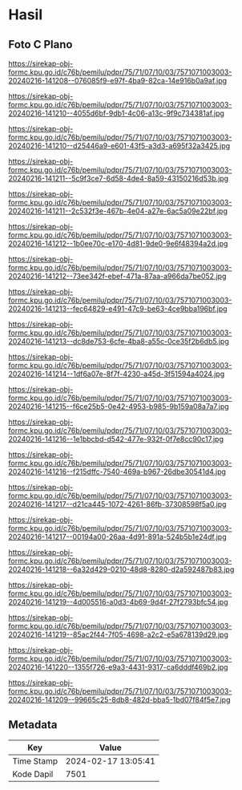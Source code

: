# Hasil

## Foto C Plano

https://sirekap-obj-formc.kpu.go.id/c76b/pemilu/pdpr/75/71/07/10/03/7571071003003-20240216-141208--076085f9-e97f-4ba9-82ca-14e916b0a9af.jpg

https://sirekap-obj-formc.kpu.go.id/c76b/pemilu/pdpr/75/71/07/10/03/7571071003003-20240216-141210--4055d6bf-9db1-4c06-a13c-9f9c734381af.jpg

https://sirekap-obj-formc.kpu.go.id/c76b/pemilu/pdpr/75/71/07/10/03/7571071003003-20240216-141210--d25446a9-e601-43f5-a3d3-a695f32a3425.jpg

https://sirekap-obj-formc.kpu.go.id/c76b/pemilu/pdpr/75/71/07/10/03/7571071003003-20240216-141211--5c9f3ce7-6d58-4de4-8a59-43150216d53b.jpg

https://sirekap-obj-formc.kpu.go.id/c76b/pemilu/pdpr/75/71/07/10/03/7571071003003-20240216-141211--2c532f3e-467b-4e04-a27e-6ac5a09e22bf.jpg

https://sirekap-obj-formc.kpu.go.id/c76b/pemilu/pdpr/75/71/07/10/03/7571071003003-20240216-141212--1b0ee70c-e170-4d81-9de0-9e6f48394a2d.jpg

https://sirekap-obj-formc.kpu.go.id/c76b/pemilu/pdpr/75/71/07/10/03/7571071003003-20240216-141212--73ee342f-ebef-471a-87aa-a966da7be052.jpg

https://sirekap-obj-formc.kpu.go.id/c76b/pemilu/pdpr/75/71/07/10/03/7571071003003-20240216-141213--fec64829-e491-47c9-be63-4ce9bba196bf.jpg

https://sirekap-obj-formc.kpu.go.id/c76b/pemilu/pdpr/75/71/07/10/03/7571071003003-20240216-141213--dc8de753-6cfe-4ba8-a55c-0ce35f2b6db5.jpg

https://sirekap-obj-formc.kpu.go.id/c76b/pemilu/pdpr/75/71/07/10/03/7571071003003-20240216-141214--1df6a07e-8f7f-4230-a45d-3f51594a4024.jpg

https://sirekap-obj-formc.kpu.go.id/c76b/pemilu/pdpr/75/71/07/10/03/7571071003003-20240216-141215--f6ce25b5-0e42-4953-b985-9b159a08a7a7.jpg

https://sirekap-obj-formc.kpu.go.id/c76b/pemilu/pdpr/75/71/07/10/03/7571071003003-20240216-141216--1e1bbcbd-d542-477e-932f-0f7e8cc90c17.jpg

https://sirekap-obj-formc.kpu.go.id/c76b/pemilu/pdpr/75/71/07/10/03/7571071003003-20240216-141216--f215dffc-7540-469a-b967-26dbe30541d4.jpg

https://sirekap-obj-formc.kpu.go.id/c76b/pemilu/pdpr/75/71/07/10/03/7571071003003-20240216-141217--d21ca445-1072-4261-86fb-37308598f5a0.jpg

https://sirekap-obj-formc.kpu.go.id/c76b/pemilu/pdpr/75/71/07/10/03/7571071003003-20240216-141217--00194a00-26aa-4d91-891a-524b5b1e24df.jpg

https://sirekap-obj-formc.kpu.go.id/c76b/pemilu/pdpr/75/71/07/10/03/7571071003003-20240216-141218--6a32d429-0210-48d8-8280-d2a592487b83.jpg

https://sirekap-obj-formc.kpu.go.id/c76b/pemilu/pdpr/75/71/07/10/03/7571071003003-20240216-141219--4d005516-a0d3-4b69-9d4f-27f2793bfc54.jpg

https://sirekap-obj-formc.kpu.go.id/c76b/pemilu/pdpr/75/71/07/10/03/7571071003003-20240216-141219--85ac2f44-7f05-4698-a2c2-e5a678139d29.jpg

https://sirekap-obj-formc.kpu.go.id/c76b/pemilu/pdpr/75/71/07/10/03/7571071003003-20240216-141220--1355f726-e9a3-4431-9317-ca6dddf469b2.jpg

https://sirekap-obj-formc.kpu.go.id/c76b/pemilu/pdpr/75/71/07/10/03/7571071003003-20240216-141209--99665c25-8db8-482d-bba5-1bd07f84f5e7.jpg


## Metadata

| Key        | Value               |
| ---------- | ------------------- |
| Time Stamp | 2024-02-17 13:05:41 |
| Kode Dapil | 7501                |



